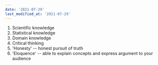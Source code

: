 ```yaml
---
date: '2021-07-29'
last_modified_at: '2021-07-29'
---
```

1. Scientific knowledge
2. Statistical knowledge
3. Domain knowledge
4. Critical thinking
5. 'Honesty' -- honest pursuit of truth
6. 'Eloquence' -- able to explain concepts and express argument to your audience
